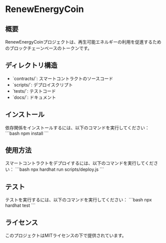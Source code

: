 # RenewEnergyCoin

## 概要
RenewEnergyCoinプロジェクトは、再生可能エネルギーの利用を促進するためのブロックチェーンベースのトークンです。

## ディレクトリ構造
- \`contracts/\`: スマートコントラクトのソースコード
- \`scripts/\`: デプロイスクリプト
- \`tests/\`: テストコード
- \`docs/\`: ドキュメント

## インストール
依存関係をインストールするには、以下のコマンドを実行してください：
\`\`\`bash
npm install
\`\`\`

## 使用方法
スマートコントラクトをデプロイするには、以下のコマンドを実行してください：
\`\`\`bash
npx hardhat run scripts/deploy.js
\`\`\`

## テスト
テストを実行するには、以下のコマンドを実行してください：
\`\`\`bash
npx hardhat test
\`\`\`

## ライセンス
このプロジェクトはMITライセンスの下で提供されています。


